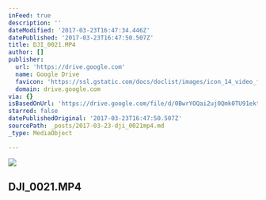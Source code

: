 ```yaml
---
inFeed: true
description: ''
dateModified: '2017-03-23T16:47:34.446Z'
datePublished: '2017-03-23T16:47:50.507Z'
title: DJI_0021.MP4
author: []
publisher:
  url: 'https://drive.google.com'
  name: Google Drive
  favicon: 'https://ssl.gstatic.com/docs/doclist/images/icon_14_video_favicon.ico'
  domain: drive.google.com
via: {}
isBasedOnUrl: 'https://drive.google.com/file/d/0BwrYOQai2uj0Qmk0TU91ektMM2s/view'
starred: false
datePublishedOriginal: '2017-03-23T16:47:50.507Z'
sourcePath: _posts/2017-03-23-dji_0021mp4.md
_type: MediaObject

---
```

<article style=""><img src="https://imgflo.herokuapp.com/graph/2b2431f8e7ba7b0/101e9586bc5eac7db8cf3f29dbf2f180/noop?input=https%3A%2F%2Flh6.googleusercontent.com%2F1caQmjKBwUTYktJMPPqUxZ7sJY1t1UQqW9z4mtgrUyYku85G4z85LA%3Dw1200-h630-p" /><h1>DJI_0021.MP4</h1></article>